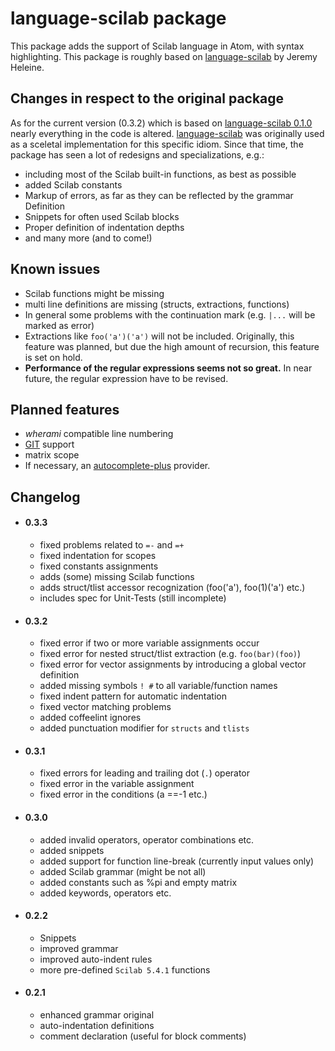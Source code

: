 # language-scilab package

This package adds the support of Scilab language in Atom, with syntax highlighting.
This package is roughly based on [language-scilab](https://atom.io/packages/language-scilab) by Jeremy Heleine.

## Changes in respect to the original package
As for the current version (0.3.2) which is based on [language-scilab 0.1.0](https://github.com/JeremyHeleine/language-scilab/tree/f68888450e46ce23e1f8847b85cef49a31bf96fb) nearly everything in the code is altered. [language-scilab](https://atom.io/packages/language-scilab) was originally used as a sceletal implementation for this specific idiom. Since that time, the package has seen a lot of redesigns and specializations, e.g.:

   - including most of the Scilab built-in functions, as best as possible
   - added Scilab constants
   - Markup of errors, as far as they can be reflected by the grammar Definition
   - Snippets for often used Scilab blocks
   - Proper definition of indentation depths
   - and many more (and to come!)

## Known issues
  - Scilab functions might be missing
  - multi line definitions are missing (structs, extractions, functions)
  - In general some problems with the continuation mark (e.g. `|...` will be marked as error)
  - Extractions like `foo('a')('a')` will not be included.
    Originally, this feature was planned, but due the high amount of recursion, this feature is set on hold.
  - __Performance of the regular expressions seems not so great.__ In near future, the regular expression have to be revised.

## Planned features
  - *wherami* compatible line numbering
  - [GIT](https://git-scm.com/) support
  - matrix scope
  - If necessary, an [autocomplete-plus]() provider.

## Changelog
  - #### 0.3.3
    - fixed problems related to `=-` and `=+`
    - fixed indentation for scopes
    - fixed constants assignments
    - adds (some) missing Scilab functions
    - adds struct/tlist accessor recognization (foo('a'), foo(1)('a') etc.)
    - includes spec for Unit-Tests (still incomplete)

  - #### 0.3.2
    - fixed error if two or more variable assignments occur
    - fixed error for nested struct/tlist extraction (e.g. `foo(bar)(foo)`)
    - fixed error for vector assignments by introducing a global vector definition
    - added missing symbols `! #` to all variable/function names
    - fixed indent pattern for automatic indentation
    - fixed vector matching problems
    - added coffeelint ignores
    - added punctuation modifier for `structs` and `tlists`

  - #### 0.3.1
    - fixed errors for leading and trailing dot (`.`) operator
    - fixed error in the variable assignment
    - fixed error in the conditions (a ==-1 etc.)

  - #### 0.3.0
    - added invalid operators, operator combinations etc.
    - added snippets
    - added support for function line-break (currently input values only)
    - added Scilab grammar (might be not all)
    - added constants such as %pi and empty matrix
    - added keywords, operators etc.

   - #### 0.2.2
      - Snippets
      - improved grammar
      - improved auto-indent rules
      - more pre-defined `Scilab 5.4.1` functions

   - #### 0.2.1
      - enhanced grammar original
      - auto-indentation definitions
      - comment declaration (useful for block comments)
